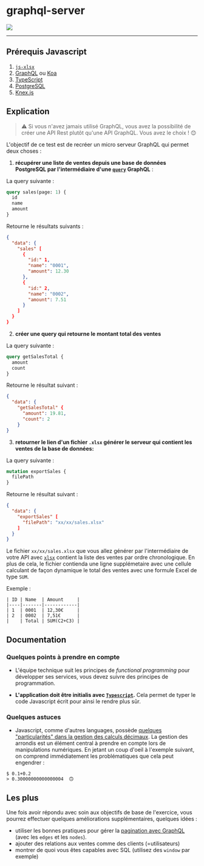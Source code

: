 # graphql-server

![](https://i.giphy.com/media/l1IY5NRhxdCJYxsmA/giphy.webp)

---

## Prérequis Javascript

1. [`js-xlsx`](https://github.com/SheetJS/js-xlsx)
2. [GraphQL](https://graphql.org/) ou [Koa](https://koajs.com/)
3. [TypeScript](https://www.typescriptlang.org/)
4. [PostgreSQL](https://www.postgresql.org/)
5. [Knex.js](http://knexjs.org/)
 
## Explication

> ⚠️ Si vous n'avez jamais utilisé GraphQL, vous avez la possibilité de créer une API Rest plutôt qu'une API GraphQL. Vous avez le choix ! 😊

L'objectif de ce test est de recréer un micro serveur GraphQL qui permet deux choses :

1. **récupérer une liste de ventes depuis une base de données PostgreSQL par l'intermédiaire d'une [`query`](https://graphql.org/learn/queries/) GraphQL** :

La query suivante :

```graphql
query sales(page: 1) {
  id
  name
  amount
}
```

Retourne le résultats suivants :
```json
{
  "data": {
    "sales" [
      {
        "id:" 1,
        "name": "0001",
        "amount": 12.30
      },
      {
        "id:" 2,
        "name": "0002",
        "amount": 7.51
      }
    ]
  }
}
```

2. **créer une query qui retourne le montant total des ventes**


La query suivante :

```graphql
query getSalesTotal {
  amount
  count
}
```

Retourne le résultat suivant :
```json
{
  "data": {
    "getSalesTotal" {
      "amount": 19.81,
      "count": 2
    }
}
```

3. **retourner le lien d'un fichier `.xlsx` générer le serveur qui contient les ventes de la base de données:**

La query suivante :

```graphql
mutation exportSales {
  filePath
}
```

Retourne le résultat suivant :
```json
{
  "data": {
    "exportSales" [
      "filePath": "xx/xx/sales.xlsx"
    ]
  }
}
```

Le fichier `xx/xx/sales.xlsx` que vous allez générer par l'intermédiaire de votre API avec [`xlsx`](https://www.npmjs.com/package/xlsx) contient la liste des ventes par ordre chronologique. En plus de cela, le fichier contienda une ligne supplémetaire avec une cellule calculant de façon dynamique le total des ventes avec une formule Excel de type `SUM`.

Exemple :

```
| ID | Name  | Amount     |
|----|-------|------------|
| 1  | 0001  | 12,30€     |
| 2  | 0002  | 7,51€      |
|    | Total | SUM(C2+C3) |
```

## Documentation

### Quelques points à prendre en compte

* L'équipe technique suit les principes de *functional programming* pour développer ses services, vous devez suivre des principes de programmation.

* **L'application doit être initialis avec [`Typescript`](https://www.typescriptlang.org/).** Cela permet de typer le code Javascript écrit pour ainsi le rendre plus sûr.

### Quelques astuces

* Javascript, comme d'autres languages, possède [quelques "particularités" dans la gestion des calculs décimaux](https://fr.wikipedia.org/wiki/IEEE_754). La gestion des arrondis est un élément central à prendre en compte lors de manipulations numériques. En jetant un coup d'oeil à l'exemple suivant, on comprend immédiatement les problématiques que cela peut engendrer :
```
$ 0.1+0.2
> 0.30000000000000004  🙃
```

## Les plus

Une fois avoir répondu avec soin aux objectifs de base de l'exercice, vous pourrez effectuer quelques améliorations supplémentaires, quelques idées :

* utiliser les bonnes pratiques pour gérer la [pagination avec GraphQL](http://graphql.github.io/learn/pagination/#pagination-and-edges) (avec les `edges` et les `nodes`).
* ajouter des relations aux ventes comme des clients (=utilisateurs)
* montrer de quoi vous êtes capables avec SQL (utilisez des `window` par exemple)

